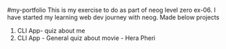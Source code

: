 #my-portfolio 
This is my exercise to do as part of neog level zero ex-06. I have started my learning web dev journey with neog.
Made below projects
1. CLI App- quiz about me
2. CLI App - General quiz about movie - Hera Pheri